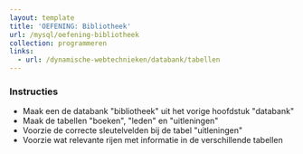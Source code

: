 ```yaml
---
layout: template
title: 'OEFENING: Bibliotheek'
url: /mysql/oefening-bibliotheek
collection: programmeren
links:
  - url: /dynamische-webtechnieken/databank/tabellen
---
```

<div class="highlight">
    <h3>Instructies</h3>
    <ul>
        <li>Maak een de databank "bibliotheek" uit het vorige hoofdstuk "databank"</li>
        <li>Maak de tabellen "boeken", "leden" en "uitleningen"</li>
        <li>Voorzie de correcte sleutelvelden bij de tabel "uitleningen"</li>
        <li>Voorzie wat relevante rijen met informatie in de verschillende tabellen</li>
    </ul>
</div>
